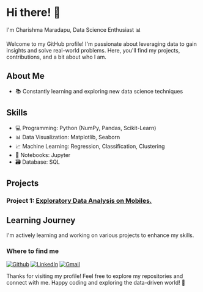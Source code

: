 # Hi there! 👋 
I'm Charishma Maradapu, 
Data Science Enthusiast 📊

Welcome to my GitHub profile! I'm passionate about leveraging data to gain insights and solve real-world problems. Here, you'll find my projects, contributions, and a bit about who I am.

## About Me
- 📚 Constantly learning and exploring new data science techniques

## Skills

- 💻 Programming: Python (NumPy, Pandas, Scikit-Learn)
- 📊 Data Visualization: Matplotlib, Seaborn
- 📈 Machine Learning: Regression, Classification, Clustering
- 📓 Notebooks: Jupyter
- 🗃️ Database: SQL

## Projects


### Project 1: [Exploratory Data Analysis on Mobiles.](https://github.com/Maradapucharishma/Mobile-EDA-Project)


## Learning Journey

I'm actively learning and working on various projects to enhance my skills.


<h3>Where to find me</h3>
<p><a href="https://github.com/Maradapucharishma" target="_blank"><img alt="Github" src="https://img.shields.io/badge/GitHub-%2312100E.svg?&style=for-the-badge&logo=Github&logoColor=white" /></a> 
<a href="www.linkedin.com/in/charishma-maradapu" target="_blank"><img alt="LinkedIn" src="https://img.shields.io/badge/linkedin-%230077B5.svg?&style=for-the-badge&logo=linkedin&logoColor=white" /></a> 
<a href="maradapucharishma@gmail.com" target="_blank"><img alt="Gmail" src="https://img.shields.io/badge/medium-%2312100E.svg?&style=for-the-badge&logo=gmail&logoColor=white" /></a
</p>


Thanks for visiting my profile! Feel free to explore my repositories and connect with me.
Happy coding and exploring the data-driven world! 🚀
